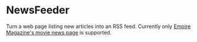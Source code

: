 # NewsFeeder

Turn a web page listing new articles into an RSS feed. Currently only [Empire Magazine's movie news page](https://www.empireonline.com/movies/news/) is supported.
